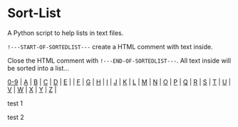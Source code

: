 # Sort-List
A Python script to help lists in text files. 










<code>!---START-OF-SORTEDLIST---</code> create a HTML comment with text inside. 

Close the HTML comment with <code>!---END-OF-SORTEDLIST---</code>. All text inside will be sorted into a list... 





<!---START-SORT-TOC:1--->
[0-9](#numbers) | [A](#a) | [B](#b) | [C](#c) | [D](#d) | [E](#e) |
| [F](#f) | [G](#g) | [H](#h) | [I](#i) | [J](#j) 
| [K](#k) | [L](#l) | [M](#m) | [N](#n) | [O](#o) 
| [P](#p) | [Q](#q) | [R](#r) | [S](#s) | [T](#t) 
| [U](#u) | [V](#v) | [W](#w) | [X](#x) | [Y](#y) |
[Z](#z) |
<!---END-SORT-TOC--->

<!---START-OF-SORTEDLIST--->
test 1 
<!---END-OF-SORTEDLIST--->




<!---START-OF-SORTEDLIST--->
test 2 
<!---END-OF-SORTEDLIST--->
